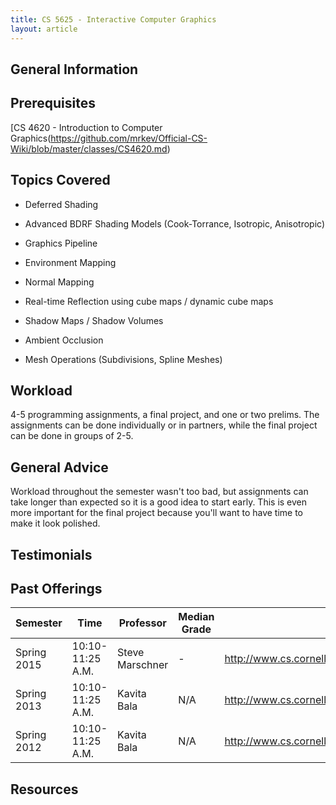 ```yaml
---
title: CS 5625 - Interactive Computer Graphics
layout: article
---
```


## General Information

## Prerequisites

[CS 4620 - Introduction to Computer Graphics(https://github.com/mrkev/Official-CS-Wiki/blob/master/classes/CS4620.md)

## Topics Covered

 - Deferred Shading

 - Advanced BDRF Shading Models (Cook-Torrance, Isotropic, Anisotropic)

 - Graphics Pipeline

 - Environment Mapping

 - Normal Mapping

 - Real-time Reflection using cube maps / dynamic cube maps

 - Shadow Maps / Shadow Volumes

 - Ambient Occlusion

 - Mesh Operations (Subdivisions, Spline Meshes)

## Workload

4-5 programming assignments, a final project, and one or two prelims. The assignments can be done individually or in partners, while the final project can be done in groups of 2-5.

## General Advice

Workload throughout the semester wasn't too bad, but assignments can take longer than expected so it is a good idea to start early. This is even more important for the final project because you'll want to have time to make it look polished.

## Testimonials

## Past Offerings

| Semester | Time | Professor | Median Grade | Course Page |
| --- | --- | --- | --- | --- |
| Spring 2015 | 10:10-11:25 A.M. | Steve Marschner |  - | http://www.cs.cornell.edu/courses/cs5625/2015sp/index.shtml |
| Spring 2013 | 10:10-11:25 A.M. | Kavita Bala | N/A | http://www.cs.cornell.edu/courses/cs5625/2013sp/ |
| Spring 2012 | 10:10-11:25 A.M. | Kavita Bala | N/A | http://www.cs.cornell.edu/courses/cs5625/2012sp/ |

## Resources
